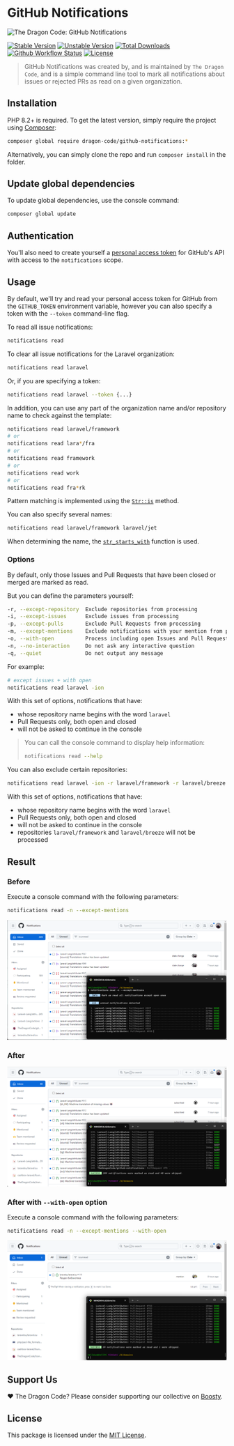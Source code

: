 # GitHub Notifications

![The Dragon Code: GitHub Notifications](https://preview.dragon-code.pro/the-dragon-code/github-notifications.svg?brand=laravel)

[![Stable Version][badge_stable]][link_packagist]
[![Unstable Version][badge_unstable]][link_packagist]
[![Total Downloads][badge_downloads]][link_packagist]
[![Github Workflow Status][badge_build]][link_build]
[![License][badge_license]][link_license]

> GitHub Notifications was created by, and is maintained by `The Dragon Code`,
> and is a simple command line tool to mark all notifications about issues or rejected PRs as read on a given
> organization.

## Installation

PHP 8.2+ is required. To get the latest version, simply require the project using [Composer](https://getcomposer.org):

```Bash
composer global require dragon-code/github-notifications:*
```

Alternatively, you can simply clone the repo and run `composer install` in the folder.

## Update global dependencies

To update global dependencies, use the console command:

```Bash
composer global update
```

## Authentication

You'll also need to create yourself a
[personal access token](https://github.com/settings/tokens/new?description=Notifications%20Reader)
for GitHub's API with access to the `notifications` scope.

## Usage

By default, we'll try and read your personal access token for GitHub from the `GITHUB_TOKEN` environment variable,
however you can also specify a token with the `--token` command-line flag.

To read all issue notifications:

```Bash
notifications read
```

To clear all issue notifications for the Laravel organization:

```Bash
notifications read laravel
```

Or, if you are specifying a token:

```Bash
notifications read laravel --token {...}
```

In addition, you can use any part of the organization name and/or repository name to check against the template:

```Bash
notifications read laravel/framework
# or
notifications read lara*/fra
# or
notifications read framework
# or
notifications read work
# or
notifications read fra*rk
```

Pattern matching is implemented using the [`Str::is`](https://laravel.com/docs/strings#method-str-is) method.

You can also specify several names:

```Bash
notifications read laravel/framework laravel/jet
```

When determining the name, the [`str_starts_with`](https://www.php.net/manual/en/function.str-starts-with) function is
used.

### Options

By default, only those Issues and Pull Requests that have been closed or merged are marked as read.

But you can define the parameters yourself:

```Bash
-r, --except-repository  Exclude repositories from processing
-i, --except-issues      Exclude issues from processing
-p, --except-pulls       Exclude Pull Requests from processing
-m, --except-mentions    Exclude notifications with your mention from processing
-o, --with-open          Process including open Issues and Pull Requests
-n, --no-interaction     Do not ask any interactive question
-q, --quiet              Do not output any message
```

For example:

```Bash
# except issues + with open
notifications read laravel -ion
```

With this set of options, notifications that have:

- whose repository name begins with the word `laravel`
- Pull Requests only, both open and closed
- will not be asked to continue in the console

> You can call the console command to display help information:
>
> ```bash
> notifications read --help
> ```

You can also exclude certain repositories:

```Bash
notifications read laravel -ion -r laravel/framework -r laravel/breeze
```

With this set of options, notifications that have:

- whose repository name begins with the word `laravel`
- Pull Requests only, both open and closed
- will not be asked to continue in the console
- repositories `laravel/framework` and `laravel/breeze` will not be processed


## Result

### Before

Execute a console command with the following parameters:

```Bash
notifications read -n --except-mentions
```

![before](.github/images/before.png)

### After

![after](.github/images/after.png)

### After with `--with-open` option

Execute a console command with the following parameters:

```Bash
notifications read -n --except-mentions --with-open
```

![after](.github/images/after-with-open.png)

## Support Us

❤️ The Dragon Code? Please consider supporting our collective on [Boosty](https://boosty.to/dragon-code).

## License

This package is licensed under the [MIT License](LICENSE).

[badge_build]:          https://img.shields.io/github/actions/workflow/status/TheDragonCode/github-notifications/tests.yml?style=flat-square

[badge_downloads]:      https://img.shields.io/packagist/dt/dragon-code/github-notifications.svg?style=flat-square

[badge_license]:        https://img.shields.io/packagist/l/dragon-code/github-notifications.svg?style=flat-square

[badge_stable]:         https://img.shields.io/github/v/release/TheDragonCode/github-notifications?label=stable&style=flat-square

[badge_unstable]:       https://img.shields.io/badge/unstable-dev--main-orange?style=flat-square

[link_build]:           https://github.com/TheDragonCode/github-notifications/actions

[link_license]:         LICENSE

[link_packagist]:       https://packagist.org/packages/dragon-code/github-notifications
